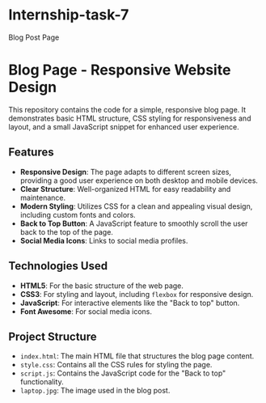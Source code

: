 # Internship-task-7
Blog Post Page

# Blog Page - Responsive Website Design

This repository contains the code for a simple, responsive blog page. It demonstrates basic HTML structure, CSS styling for responsiveness and layout, and a small JavaScript snippet for enhanced user experience.

## Features

* **Responsive Design**: The page adapts to different screen sizes, providing a good user experience on both desktop and mobile devices.
* **Clear Structure**: Well-organized HTML for easy readability and maintenance.
* **Modern Styling**: Utilizes CSS for a clean and appealing visual design, including custom fonts and colors.
* **Back to Top Button**: A JavaScript feature to smoothly scroll the user back to the top of the page.
* **Social Media Icons**: Links to social media profiles.

## Technologies Used

* **HTML5**: For the basic structure of the web page.
* **CSS3**: For styling and layout, including `flexbox` for responsive design.
* **JavaScript**: For interactive elements like the "Back to top" button.
* **Font Awesome**: For social media icons.

## Project Structure

* `index.html`: The main HTML file that structures the blog page content.
* `style.css`: Contains all the CSS rules for styling the page.
* `script.js`: Contains the JavaScript code for the "Back to top" functionality.
* `laptop.jpg`: The image used in the blog post.

